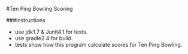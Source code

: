 #Ten Ping Bowling Scoring

###Instructions
- use jdk1.7 & Junit4.1 for tests.
- use gradle2.4 for build.
- tests show how this program calculate scores for Ten Ping Bowling.
